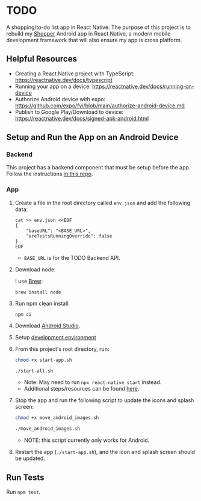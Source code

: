 # TODO

A shopping/to-do list app in React Native. The purpose of this project is to rebuild my [Shopper](https://github.com/johneastman/Shopper) Android app in React Native, a modern mobile development framework that will also ensure my app is cross platform.

## Helpful Resources

-   Creating a React Native project with TypeScript: https://reactnative.dev/docs/typescript
-   Running your app on a device: https://reactnative.dev/docs/running-on-device
-   Authorize Android device with expo: https://github.com/expo/fyi/blob/main/authorize-android-device.md
-   Publish to Google Play/Download to device: https://reactnative.dev/docs/signed-apk-android.html

## Setup and Run the App on an Android Device

### Backend

This project has a backend component that must be setup before the app. Follow the instructions [in this repo](https://github.com/johneastman/todo-backend).

### App

1. Create a file in the root directory called `env.json` and add the following data:
   ```
   cat >> env.json <<EOF
   {
       "baseURL": "<BASE_URL>",
       "areTestsRunningOverride": false
   }
   EOF
   ```
    * `BASE_URL` is for the TODO Backend API. 
1. Download node:

   I use [Brew](https://brew.sh/):
   ```
   brew install node
   ```
1. Run npm clean install:
   ```
   npm ci
   ```
1. Download [Android Studio](https://developer.android.com/studio/index.html).
1. Setup [development environment](https://reactnative.dev/docs/set-up-your-environment?platform=android)
1. From this project's root directory, run:

    ```bash
    chmod +x start-app.sh

    ./start-all.sh
    ```

    - Note: May need to run `npx react-native start` instead.
    - Additional steps/resources can be found [here](https://reactnative.dev/docs/environment-setup?guide=native).

1. Stop the app and run the following script to update the icons and splash screen:

    ```bash
    chmod +x move_android_images.sh

    ./move_android_images.sh
    ```

    - NOTE: this script currently only works for Android.

1. Restart the app (`./start-app.sh`), and the icon and splash screen should be updated.

## Run Tests

Run `npm test`.

